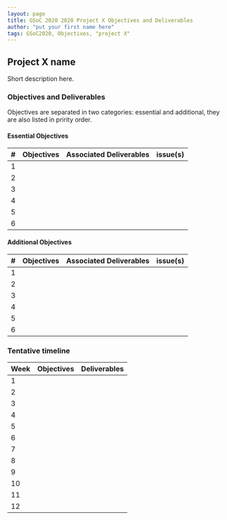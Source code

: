 ```yaml
---
layout: page
title: GSoC 2020 2020 Project X Objectives and Deliverables
author: "put your first name here"
tags: GSoC2020, Objectives, "project X"
---
```

## Project X name
Short description here.
### Objectives and Deliverables
Objectives are separated in two categories: essential and additional, they are also listed in pririty order. 
#### Essential Objectives
|\#|Objectives|Associated Deliverables|issue(s)
|---	|---	|---	|---	|
|1   	|   	|   	|   	|
|2   	|   	|   	|   	|
|3   	|   	|   	|   	|
|4   	|   	|   	|   	|
|5   	|   	|   	|   	|
|6   	|   	|   	|   	|
#### Additional Objectives
|\#|Objectives|Associated Deliverables|issue(s)
|---	|---	|---	|---	|
|1   	|   	|   	|   	|
|2   	|   	|   	|   	|
|3   	|   	|   	|   	|
|4   	|   	|   	|   	|
|5   	|   	|   	|   	|
|6   	|   	|   	|   	|
### Tentative timeline
| Week  |Objectives |Deliverables |
|---|---|---|
|1|   |   |
|2|   |   |
|3|   |   |
|4|   |   |
|5|   |   |
|6|   |   |
|7|   |   |
|8|   |   |
|9|   |   |
|10|   |   |
|11|   |   |
|12|   |   |




